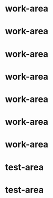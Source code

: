 # work-area
# work-area
# work-area
# work-area
# work-area
# work-area
# work-area
# test-area
# test-area
